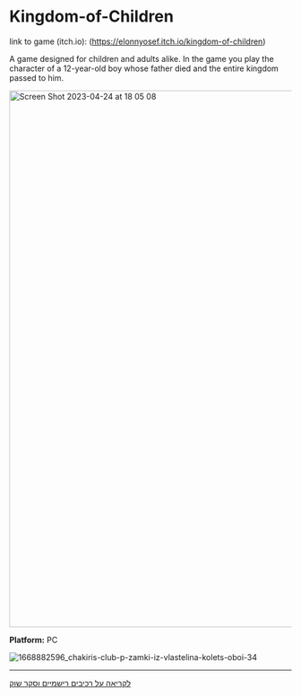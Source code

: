 # Kingdom-of-Children

link to game (itch.io): (https://elonnyosef.itch.io/kingdom-of-children)

A game designed for children and adults alike. In the game you play the character of a 12-year-old boy whose father died and the entire kingdom passed to him. 

<img width="956" alt="Screen Shot 2023-04-24 at 18 05 08" src="https://user-images.githubusercontent.com/77780368/234037428-24cd85aa-b030-4500-b7aa-52d9dbb6b206.png">

**Platform:** PC

![1668882596_chakiris-club-p-zamki-iz-vlastelina-kolets-oboi-34](https://user-images.githubusercontent.com/77780368/226836386-d26286f1-458e-4ea1-a6d9-ebcafca5b407.jpg)

---

[לקריאה על רכיבים רישמיים וסקר שוק](https://github.com/Elon-and-Yosef-games-design/Kingdom-of-Children/wiki)
